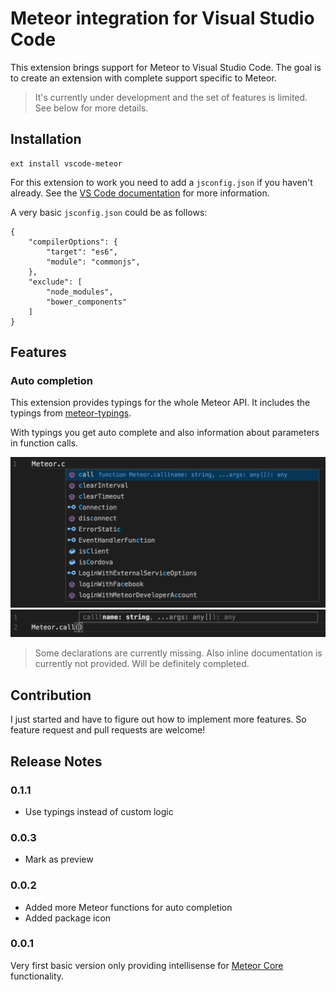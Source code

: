 # Meteor integration for Visual Studio Code

This extension brings support for Meteor to Visual Studio Code. The goal is to create an extension with complete support specific to Meteor.

> It's currently under development and the set of features is limited. See below for more details.

## Installation

```
ext install vscode-meteor
```

For this extension to work you need to add a `jsconfig.json` if you haven't already.
See the [VS Code documentation](https://code.visualstudio.com/docs/languages/javascript#_javascript-projects-jsconfigjson) for more information.

A very basic `jsconfig.json` could be as follows:

```
{
	"compilerOptions": {
		"target": "es6",
		"module": "commonjs",
	},
	"exclude": [
		"node_modules",
		"bower_components"
	]
}
```

## Features

### Auto completion

This extension provides typings for the whole Meteor API. It includes the typings from [meteor-typings](https://github.com/meteor-typings/meteor).

With typings you get auto complete and also information about parameters in function calls.

![auto complete](/images/autocomplete.png)
![parameter info](/images/signature.png)

> Some declarations are currently missing. Also inline documentation is currently not provided. Will be definitely completed.

## Contribution

I just started and have to figure out how to implement more features.
So feature request and pull requests are welcome!

## Release Notes

### 0.1.1

- Use typings instead of custom logic

### 0.0.3

- Mark as preview

### 0.0.2

- Added more Meteor functions for auto completion
- Added package icon

### 0.0.1

Very first basic version only providing intellisense for [Meteor Core](http://docs.meteor.com/api/core.html) functionality.
